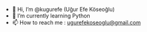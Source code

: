- 👋 Hi, I’m @kugurefe (Uğur Efe Köseoğlu)
- 🌱 I’m currently learning Python
- 📫 How to reach me : ugurefekoseoglu@gmail.com

<!---
kugurefe/kugurefe is a ✨ special ✨ repository because its `README.md` (this file) appears on your GitHub profile.
You can click the Preview link to take a look at your changes.
--->
